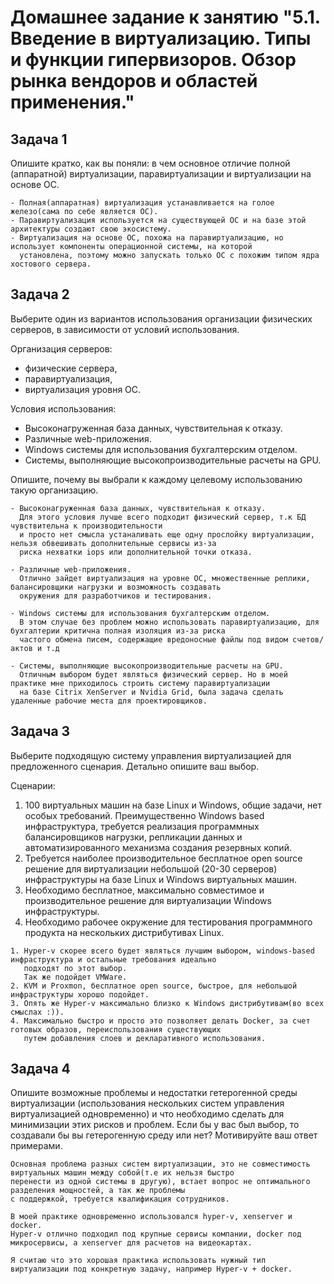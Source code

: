 
# Домашнее задание к занятию "5.1. Введение в виртуализацию. Типы и функции гипервизоров. Обзор рынка вендоров и областей применения."



## Задача 1

Опишите кратко, как вы поняли: в чем основное отличие полной (аппаратной) виртуализации, паравиртуализации и виртуализации на основе ОС.

```
- Полная(аппаратная) виртуализация устанавливается на голое железо(сама по себе является ОС).
- Паравиртуализация используется на существующей ОС и на базе этой архитектуры создают свою экосистему.
- Виртуализация на основе ОС, похожа на паравиртуализацию, но использует компоненты операционной системы, на которой
  установлена, поэтому можно запускать только ОС с похожим типом ядра хостового сервера.
```


## Задача 2

Выберите один из вариантов использования организации физических серверов, в зависимости от условий использования.

Организация серверов:
- физические сервера,
- паравиртуализация,
- виртуализация уровня ОС.

Условия использования:
- Высоконагруженная база данных, чувствительная к отказу.
- Различные web-приложения.
- Windows системы для использования бухгалтерским отделом.
- Системы, выполняющие высокопроизводительные расчеты на GPU.

Опишите, почему вы выбрали к каждому целевому использованию такую организацию.

```
- Высоконагруженная база данных, чувствительная к отказу.
  Для этого условия лучше всего подходит физический сервер, т.к БД чувствительна к производительности
  и просто нет смысла устаналивать еще одну прослойку виртуализации, нельзя обвешивать дополнительные сервисы из-за
  риска нехватки iops или дополнительной точки отказа.

- Различные web-приложения.
  Отлично зайдет виртуализация на уровне ОС, множественные реплики, балансировщики нагрузки и возможность создавать
  окружения для разработчиков и тестирования.

- Windows системы для использования бухгалтерским отделом.
  В этом случае без проблем можно использовать паравиртуализацию, для бухгалтерии критична полная изоляция из-за риска
  частого обмена писем, содержащие вредоносные файлы под видом счетов/актов и т.д

- Системы, выполняющие высокопроизводительные расчеты на GPU.
  Отличным выбором будет являться физический сервер. Но в моей практике мне приходилось строить систему паравиртуализации
  на базе Citrix XenServer и Nvidia Grid, была задача сделать удаленные рабочие места для проектировщиков.

```


## Задача 3

Выберите подходящую систему управления виртуализацией для предложенного сценария. Детально опишите ваш выбор.

Сценарии:

1. 100 виртуальных машин на базе Linux и Windows, общие задачи, нет особых требований. Преимущественно Windows based инфраструктура, требуется реализация программных балансировщиков нагрузки, репликации данных и автоматизированного механизма создания резервных копий.
2. Требуется наиболее производительное бесплатное open source решение для виртуализации небольшой (20-30 серверов) инфраструктуры на базе Linux и Windows виртуальных машин.
3. Необходимо бесплатное, максимально совместимое и производительное решение для виртуализации Windows инфраструктуры.
4. Необходимо рабочее окружение для тестирования программного продукта на нескольких дистрибутивах Linux.

```
1. Hyper-v скорее всего будет являться лучшим выбором, windows-based инфраструктура и остальные требования идеально
   подходят по этот выбор.
   Так же подойдет VMWare.
2. KVM и Proxmon, бесплатное open source, быстрое, для небольшой инфраструктуры хорошо подойдет.
3. Опять же Hyper-v максимально близко к Windows дистрибутивам(во всех смыслах :)).
4. Максимально быстро и просто это позволяет делать Docker, за счет готовых образов, переиспользования существующих
   путем добавления слоев и декларативного использования. 
```


## Задача 4

Опишите возможные проблемы и недостатки гетерогенной среды виртуализации (использования нескольких систем управления виртуализацией одновременно) и что необходимо сделать для минимизации этих рисков и проблем. Если бы у вас был выбор, то создавали бы вы гетерогенную среду или нет? Мотивируйте ваш ответ примерами.


```
Основная проблема разных систем виртуализации, это не совместимость виртуальных машин между собой(т.е их нельзя быстро
перенести из одной системы в другую), встает вопрос не оптимального разделения мощностей, а так же проблемы 
с поддержкой, требуется квалификация сотрудников.

В моей практике одновременно использовался hyper-v, xenserver и docker.
Hyper-v отлично подходил под крупные сервисы компании, docker под микросервисы, а xenserver для расчетов на видеокартах.

Я считаю что это хорошая практика использовать нужный тип виртуализации под конкретную задачу, например Hyper-v + docker.
```
